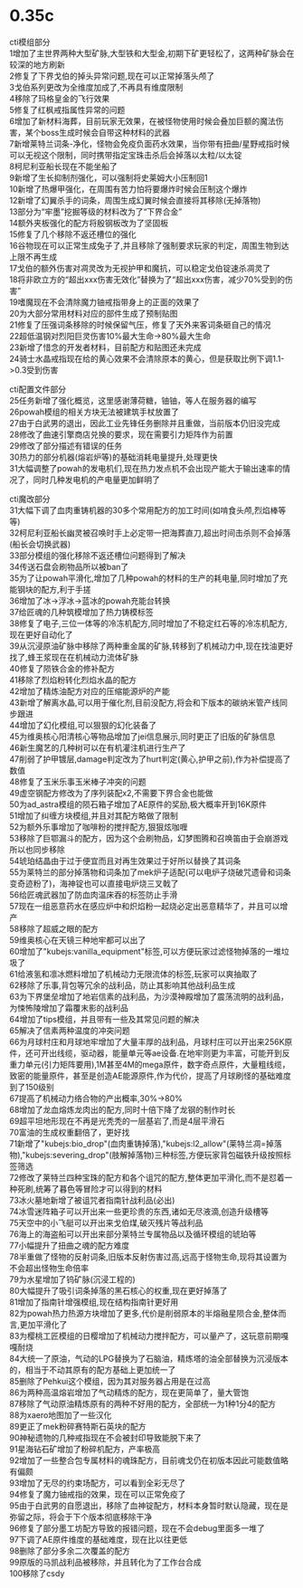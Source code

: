 # 0.35c

cti模组部分\
1增加了主世界两种大型矿脉,大型铁和大型金,初期下矿更轻松了，这两种矿脉会在较深的地方刷新\
2修复了下界戈伯的掉头异常问题,现在可以正常掉落头颅了\
3戈伯系列更改为全维度加成了,不再具有维度限制\
4移除了玛格皇金的飞行效果\
5修复了红枫戒指属性异常的问题\
6增加了新材料海葬，目前玩家无效果，在被怪物使用时候会叠加巨额的魔法伤害，某个boss生成时候会自带这种材料的武器\
7新增莱特兰词条-净化，怪物会免疫负面药水效果，当你带有扭曲/星野戒指时候可以无视这个限制，同时携带指定宝珠击杀后会掉落以太粒/以太锭\
8柯尼利亚船长现在不能坐船了\
9新增了生长抑制剂强化，可以强制将史莱姆大小压制回1\
10新增了热爆甲强化，在周围有苦力怕将要爆炸时候会压制这个爆炸\
12新增了幻翼杀手的词条，周围生成幻翼时候会直接将其移除(无掉落物)\
13部分为“牢墨”挖掘等级的材料改为了“下界合金”\
14额外夹板强化的配方将殷钢板改为了坚固板\
15修复了几个移除不返还槽位的强化\
16谷物现在可以正常生成兔子了,并且移除了强制要求玩家的判定，周围生物到达上限不再生成\
17戈伯的额外伤害对凋灵改为无视护甲和魔抗，可以稳定戈伯锭速杀凋灵了\
18将非欧立方的“超出xxx伤害无效化”替换为了“超出xxx伤害，减少70%受到的伤害”\
19嗜魔现在不会清除魔力铀戒指带身上的正面的效果了\
20为大部分常用材料对应的部件生成了预制贴图\
21修复了压强词条移除的时候保留气压，修复了天外来客词条砸自己的情况\
22超低温钢对烈阳巨灵伤害10%最大生命->80%最大生命\
23新增了惜念的开发者材料，目前配方和贴图还未完成\
24骑士水晶戒指现在给的黄心效果不会清除原本的黄心，但是获取比例下调1.1->0.3受到伤害

cti配置文件部分\
25任务新增了强化概览，这里感谢薄荷糖，铀铀，等人在服务器的编写\
26powah模组的相关方块无法被建筑手杖放置了\
27由于白武男的退出，因此工业先锋任务删除并且重做，当前版本仍旧没完成\
28修改了曲速引擎商店兑换的要求，现在需要引力矩阵作为前置\
29修改了部分描述有错误的任务\
30热力的部分机器(熔岩炉等)的基础消耗电量提升,处理更快\
31大幅调整了powah的发电机们,现在热力发点机不会出现产能大于输出速率的情况了，同时几种发电机的产电量更加鲜明了

cti魔改部分\
31大幅下调了血肉重铸机器的30多个常用配方的加工时间(如啃食头颅,烈焰棒等等)\
32柯尼利亚船长幽灵被召唤时手上必定带一把海葬直刀,超出时间击杀则不会掉落(船长会切换武器)\
33部分模组的强化移除不返还槽位问题得到了解决\
34传送石盘会刷物品所以被ban了\
35为了让powah平滑化,增加了几种powah的材料的生产的耗电量,同时增加了充能钢块的配方,利于手搓\
36增加了冰->浮冰->蓝冰的powah充能台转换\
37给匠魂的几种筑模增加了热力铸模标签\
38修复了电子,三位一体等的冷冻机配方,同时增加了不稳定红石等的冷冻机配方,现在更好自动化了\
39从沉浸原油矿脉中移除了两种重金属的矿脉,转移到了机械动力中,现在找油更好找了,蜂王浆现在在机械动力流体矿脉\
40修复了陨铁合金的修补配方\
41移除了烈焰粉转化烈焰水晶的配方\
42增加了精炼油配方对应的压缩能源炉的产能\
43新增了解离水晶,可以用于催化剂,目前没配方,将会和下版本的碳纳米管产线同步跟进\
44增加了幻化模组,可以狠狠的幻化装备了\
45为维奥核心阳清核心等物品增加了jei信息展示,同时更正了旧版的矿脉信息\
46新生魔艺的几种树可以在有机灌注机进行生产了\
47削弱了护甲镀层,damage判定改为了hurt判定(黄心,护甲之前),作为补偿提高了数值\
48修复了玉米乐事玉米棒子冲突的问题\
49虚空钢配方修改为了序列装配x2,不需要下界合金也能做\
50为ad\_astra模组的陨石箱子增加了AE原件的奖励,极大概率开到16K原件\
51增加了纠缠方块模组,并且对其配方略做了限制\
52为额外乐事增加了咖啡粉的搅拌配方,狠狠炫咖喱\
53移除了巨鄂漏斗的配方，因为这个会刷物品，幻梦图腾和召唤笛由于会崩游戏所以也同步移除\
54琥珀结晶由于过于便宜而且对再生效果过于好所以替换了其词条\
55为莱特兰的部分掉落物和词条加了mek炉子适配(可以电炉子烧破咒遗骨和词条变奇迹粉了)，海神锭也可以直接电炉烧三叉戟了\
56给匠魂武器加了防血肉温床吞的标签防止手滑\
57现在一组恶意药水在感应炉中和炽焰粉一起烧必定出恶意精华了，并且可以增产\
58移除了超威之眼的配方\
59维奥核心在天镜三种地牢都可以出了\
60增加了"kubejs:vanilla\_equipment"标签,可以方便玩家过滤怪物掉落的一堆垃圾了\
61给液氢和凛冰燃料增加了机械动力无限流体的标签,玩家可以爽抽取了\
62移除了乐事,背包等冗余的战利品，防止其影响其他战利品生成\
63为下界堡垒增加了地岩信素的战利品，为沙漠神殿增加了震荡流明的战利品，为悚怖陵增加了霜覆末影的战利品\
64增加了tips模组，并且带有一些及其常见问题的解决\
65解决了信素两种温度的冲突问题\
66为月球村庄和月球地牢增加了大量丰厚的战利品，月球村庄可以开出来256K原件，还可开出线缆，驱动器，能量单元等ae设备.在地牢则更为丰富，可能开到反重力单元(引力矩阵要用),1M甚至4M的mega原件，数字奇点原件，大量粗线缆，致密的能量原件，甚至是创造AE能源原件,作为代价，提高了月球刷怪的基础难度到了150级别\
67提高了机械动力络合物的产出概率,30%->80%\
68增加了龙血熔炼龙肉出的配方,同时十倍下降了龙钢的制作时长\
69超平坦地形现在不再是光秃秃的一层基岩了,而是4层平滑石\
70富油的生成权重翻倍了，更好找\
71新增了"kubejs:bio\_drop"(血肉重铸掉落),"kubejs:l2\_allow"(莱特兰凋=掉落物),"kubejs:severing\_drop"(肢解掉落物)三种标签,方便玩家背包磁铁升级按照标签筛选\
72修改了莱特兰四种宝珠的配方和各个诅咒的配方,整体更加平滑化,而不是怼着一种死刷,统筹了暮色等冒险才可以得到的材料\
73冰火墓地新增了被诅咒者指南针战利品(必出)\
74冰雪迷阵箱子可以开出来一些更珍贵的东西,诸如无尽液滴,创造升级槽等\
75天空中的小飞艇可以开出来戈伯煤,破灭残片等战利品\
76海上的海盗船可以开出来部分莱特兰专属物品以及循环模组的琥珀等\
77小幅提升了扭曲之魂的配方难度\
78半重做了怪物的反射词条,旧版本反射伤害过高,远高于怪物生命,现将其设置为不会超出怪物生命倍率\
79为水星增加了钨矿脉(沉浸工程的)\
80大幅提升了吸引词条掉落的黑石核心的权重,现在更好掉落了\
81增加了指南针增强模组,现在结构指南针更好用\
82为powah热力热源方块增加了更多,代价是削弱原本的半熔融星陨合金,整体而言,更加平滑化了\
83为樱桃工匠模组的日樱增加了机械动力搅拌配方，可以量产了，这玩意前期嘎嘎耐烧\
84大统一了原油，气动的LPG替换为了石脑油，精炼塔的油全部替换为沉浸版本的，相当于不动其原有的配方基础上更加统一了\
85删除了Pehkui这个模组，因为其对服务器占用是在过高\
86为两种高温熔岩增加了气动精炼的配方，现在更简单了，量大管饱\
87移除了气动原油精炼原有的两种不好用的配方，全部统一为1种1分4的配方\
88为xaero地图加了一些汉化\
89更正了mek粉碎赛特斯石英块的配方\
90神秘遗物的几种戒指现在不会被封印导致能脱下来了\
91星海钻石矿增加了粉碎机配方，产率极高\
92增加了一些整合包专属材料的魂珠配方，目前魂戈仍在初版本因此可能数值略有偏颇\
93增加了无尽的约束场配方，可以看到全彩无尽了\
94修复了魔力铀戒指的效果，现在可以正常免疫了\
95由于白武男的自愿退出，移除了血神锭配方，材料本身暂时默认隐藏，现在是弥留之际，将会于下个版本彻底移除干净\
96修复了部分墨工坊配方导致的报错问题，现在不会debug里面多一堆了\
97下调了AE原件维度的基础难度，现在比以往更低\
98删除了部分多余二次覆盖的配方\
99原版的马凯战利品被移除，并且转化为了工作台合成\
100移除了csdy
